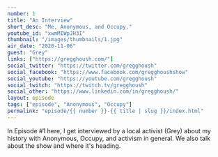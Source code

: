 ```yaml
---
number: 1
title: "An Interview"
short_desc: "Me, Anonymous, and Occupy."
youtube_id: "xwmMIWpJH3I"
thumbnail: "/images/thumbnails/1.jpg"
air_date: "2020-11-06"
guest: "Grey"
links: ["https://gregghoush.com/"]
social_twitter: "https://twitter.com/gregghoush"
social_facebook: "https://www.facebook.com/gregghoushshow"
social_youtube: "https://youtube.com/gregghoush"
social_twitch: "https://twitch.tv/gregghoush"
social_other: "https://www.linkedin.com/in/gregghoush/"
layout: episode
tags: ["episode", "Anonymous", "Occupy"]
permalink: "episode/{{ number }}-{{ title | slug }}/index.html"
---
```


In Episode #1 here, I get interviewed by a local activist (Grey) about my history with Anonymous, Occupy, and activism in general. We also talk about the show and where it's heading.